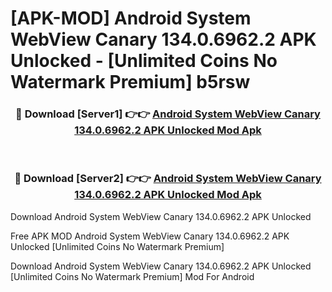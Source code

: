 # [APK-MOD] Android System WebView Canary 134.0.6962.2 APK Unlocked - [Unlimited Coins No Watermark Premium] b5rsw



<div align="center">
<h3>🔴 Download [Server1] 👉👉 <a href="https://momento.my/?title=Android_System_WebView_Canary_134.0.6962.2_APK_Unlocked">Android System WebView Canary 134.0.6962.2 APK Unlocked Mod Apk</a></h3><br>

<h3>🔴 Download [Server2] 👉👉 <a href="https://momento.my/?title=Android_System_WebView_Canary_134.0.6962.2_APK_Unlocked">Android System WebView Canary 134.0.6962.2 APK Unlocked Mod Apk</a></h3>
</div>



Download Android System WebView Canary 134.0.6962.2 APK Unlocked 

Free APK MOD Android System WebView Canary 134.0.6962.2 APK Unlocked [Unlimited Coins No Watermark Premium]

Download Android System WebView Canary 134.0.6962.2 APK Unlocked [Unlimited Coins No Watermark Premium] Mod For Android
